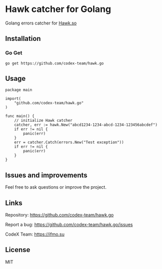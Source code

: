 # Hawk catcher for Golang

Golang errors catcher for [Hawk.so](https://hawk.so)

## Installation

### Go Get

```golang
go get https://github.com/codex-team/hawk.go
```

## Usage

```golang
package main

import(
	"github.com/codex-team/hawk.go"
)

func main() {
    // initialize Hawk catcher
    catcher, err := hawk.New("abcd1234-1234-abcd-1234-123456abcdef")
    if err != nil {
        panic(err)
    }
    err = catcher.Catch(errors.New("Test exception"))
    if err != nil {
        panic(err)
    }
}
```

## Issues and improvements

Feel free to ask questions or improve the project.

## Links

Repository: https://github.com/codex-team/hawk.go

Report a bug: https://github.com/codex-team/hawk.go/issues

CodeX Team: https://ifmo.su

## License

MIT

